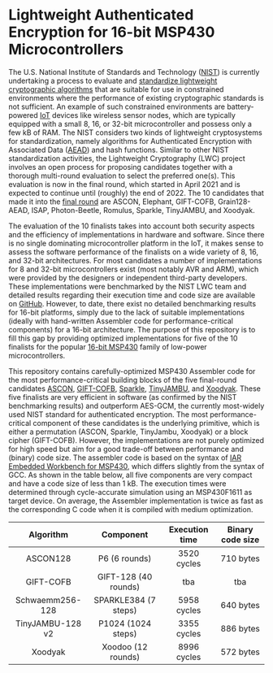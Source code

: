 # Lightweight Authenticated Encryption for 16-bit MSP430 Microcontrollers

The U.S. National Institute of Standards and Technology ([NIST](https://www.nist.gov)) is currently undertaking a process to evaluate and [standardize lightweight cryptographic algorithms](https://csrc.nist.gov/Projects/lightweight-cryptography) that are suitable for use in constrained environments where the performance of existing cryptographic standards is not sufficient. An example of such constrained environments are battery-powered [IoT](https://en.wikipedia.org/wiki/Internet_of_things) devices like wireless sensor nodes, which are typically equipped with a small 8, 16, or 32-bit microcontroller and possess only a few kB of RAM. The NIST considers two kinds of lightweight cryptosystems for standardization, namely algorithms for Authenticated Encryption with Associated Data ([AEAD](https://en.wikipedia.org/wiki/Authenticated_encryption)) and hash functions. Similar to other NIST standardization activities, the Lightweight Cryptography (LWC) project involves an open process for proposing candidates together with a thorough multi-round evaluation to select the preferred one(s). This evaluation is now in the final round, which started in April 2021 and is expected to continue until (roughly) the end of 2022. The 10 candidates that made it into the [final round](https://csrc.nist.gov/News/2021/lightweight-crypto-finalists-announced) are ASCON, Elephant, GIFT-COFB, Grain128-AEAD, ISAP, Photon-Beetle, Romulus, Sparkle, TinyJAMBU, and Xoodyak.


The evaluation of the 10 finalists takes into account both security aspects and the efficiency of implementations in hardware and software. Since there is no single dominating microcontroller platform in the IoT, it makes sense to assess the software performance of the finalists on a wide variety of 8, 16, and 32-bit architectures. For most candidates a number of implementations for 8 and 32-bit microcontrollers exist (most notably AVR and ARM), which were provided by the designers or independent third-party developers. These implementations were benchmarked by the NIST LWC team and detailed results regarding their execution time and code size are available on [GitHub](https://github.com/usnistgov/Lightweight-Cryptography-Benchmarking). However, to date, there exist no detailed benchmarking results for 16-bit platforms, simply due to the lack of suitable implementations (ideally with hand-written Assembler code for performance-critical components) for a 16-bit architecture. The purpose of this repository is to fill this gap by providing optimized implementations for five of the 10 finalists for the popular [16-bit MSP430](https://en.wikipedia.org/wiki/TI_MSP430) family of low-power microcontrollers.


This repository contains carefully-optimized MSP430 Assembler code for the most performance-critical building blocks of the five final-round candidates [ASCON](https://ascon.iaik.tugraz.at), [GIFT-COFB](https://www.isical.ac.in/~lightweight/COFB/), [Sparkle](https://sparkle-lwc.github.io), [TinyJAMBU](https://www3.ntu.edu.sg/home/wuhj/research/tinyjambu/tinyjambu.html), and [Xoodyak](https://keccak.team/xoodyak.html). These five finalists are very efficient in software (as confirmed by the NIST benchmarking results) and outperform AES-GCM, the currently most-widely used NIST standard for authenticated encryption. The most performance-critical component of these candidates is the underlying primitive, which is either a permutation (ASCON, Sparkle, TinyJambu, Xoodyak) or a block cipher (GIFT-COFB). However, the implementations are not purely optimized for high speed but aim for a good trade-off between performance and (binary) code size. The assembler code is based on the syntax of [IAR Embedded Workbench for MSP430](https://www.iar.com/products/architectures/iar-embedded-workbench-for-msp430/), which differs slightly from the syntax of GCC. As shown in the table below, all five components are very compact and have a code size of less than 1 kB. The execution times were determined through cycle-accurate simulation using an MSP430F1611 as target device. On average, the Assembler implementation is twice as fast as the corresponding C code when it is compiled with medium optimization.

| Algorithm        | Component            | Execution time | Binary code size |
| :--------------: | :------------------: | :------------: | :--------------: |
| ASCON128         | P6 (6 rounds)        | 3520 cycles    | 710 bytes        |
| GIFT-COFB        | GIFT-128 (40 rounds) | tba            | tba              |
| Schwaemm256-128  | SPARKLE384 (7 steps) | 5958 cycles    | 640 bytes        |
| TinyJAMBU-128 v2 | P1024 (1024 steps)   | 3355 cycles    | 886 bytes        |
| Xoodyak          | Xoodoo (12 rounds)   | 8996 cycles    | 572 bytes        |
